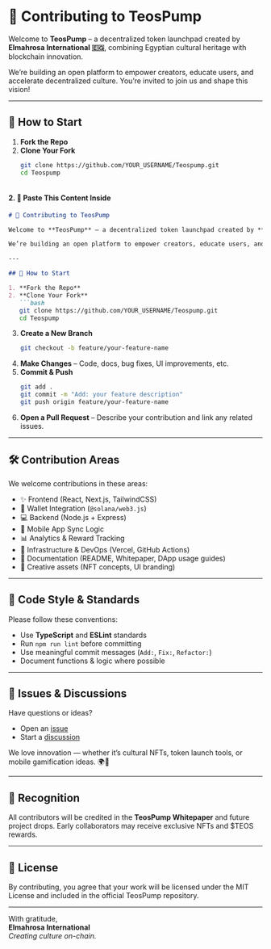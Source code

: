 # 🤝 Contributing to TeosPump

Welcome to **TeosPump** – a decentralized token launchpad created by **Elmahrosa International 🇪🇬**, combining Egyptian cultural heritage with blockchain innovation.

We’re building an open platform to empower creators, educate users, and accelerate decentralized culture. You’re invited to join us and shape this vision!

---

## 🧭 How to Start

1. **Fork the Repo**
2. **Clone Your Fork**
   ```bash
   git clone https://github.com/YOUR_USERNAME/Teospump.git
   cd Teospump



#### 2. 📝 Paste This Content Inside

```markdown
# 🤝 Contributing to TeosPump

Welcome to **TeosPump** – a decentralized token launchpad created by **Elmahrosa International 🇪🇬**, combining Egyptian cultural heritage with blockchain innovation.

We’re building an open platform to empower creators, educate users, and accelerate decentralized culture. You’re invited to join us and shape this vision!

---

## 🧭 How to Start

1. **Fork the Repo**
2. **Clone Your Fork**
   ```bash
   git clone https://github.com/YOUR_USERNAME/Teospump.git
   cd Teospump
   ```
3. **Create a New Branch**
   ```bash
   git checkout -b feature/your-feature-name
   ```
4. **Make Changes** – Code, docs, bug fixes, UI improvements, etc.
5. **Commit & Push**
   ```bash
   git add .
   git commit -m "Add: your feature description"
   git push origin feature/your-feature-name
   ```
6. **Open a Pull Request** – Describe your contribution and link any related issues.

---

## 🛠️ Contribution Areas

We welcome contributions in these areas:

- ✨ Frontend (React, Next.js, TailwindCSS)
- 🔐 Wallet Integration (`@solana/web3.js`)
- 💻 Backend (Node.js + Express)
- 📱 Mobile App Sync Logic
- 📊 Analytics & Reward Tracking
- 🧱 Infrastructure & DevOps (Vercel, GitHub Actions)
- 📘 Documentation (README, Whitepaper, DApp usage guides)
- 🎨 Creative assets (NFT concepts, UI branding)

---

## 🧹 Code Style & Standards

Please follow these conventions:
- Use **TypeScript** and **ESLint** standards
- Run `npm run lint` before committing
- Use meaningful commit messages (`Add:`, `Fix:`, `Refactor:`)
- Document functions & logic where possible

---

## 🚦 Issues & Discussions

Have questions or ideas?  
- Open an [issue](https://github.com/Elmahrosa/Teospump/issues)  
- Start a [discussion](https://github.com/Elmahrosa/Teospump/discussions)

We love innovation — whether it’s cultural NFTs, token launch tools, or mobile gamification ideas. 🌍🚀

---

## 🙌 Recognition

All contributors will be credited in the **TeosPump Whitepaper** and future project drops. Early collaborators may receive exclusive NFTs and $TEOS rewards.

---

## 🔏 License

By contributing, you agree that your work will be licensed under the MIT License and included in the official TeosPump repository.

---

With gratitude,  
**Elmahrosa International**  
_Creating culture on-chain._

```


